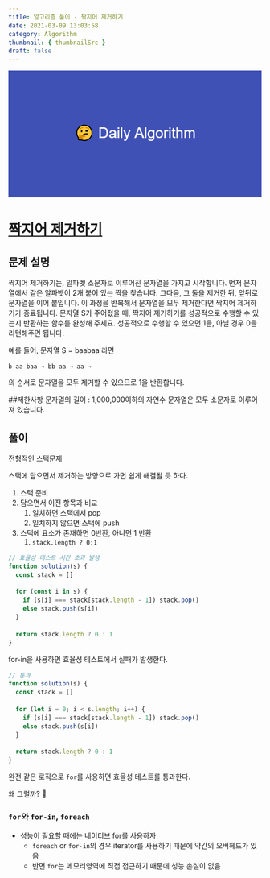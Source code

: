 ```yaml
---
title: 알고리즘 풀이 - 짝지어 제거하기
date: 2021-03-09 13:03:58
category: Algorithm
thumbnail: { thumbnailSrc }
draft: false
---
```


![picture 22](images/2021-03-09/ba0118f82c0feeca7e76871c011166f54043143d3dd0994493963b5334b3472f.png)

# [짝지어 제거하기](https://programmers.co.kr/learn/courses/30/lessons/12973)

## 문제 설명

짝지어 제거하기는, 알파벳 소문자로 이루어진 문자열을 가지고 시작합니다. 먼저 문자열에서 같은 알파벳이 2개 붙어 있는 짝을 찾습니다. 그다음, 그 둘을 제거한 뒤, 앞뒤로 문자열을 이어 붙입니다. 이 과정을 반복해서 문자열을 모두 제거한다면 짝지어 제거하기가 종료됩니다. 문자열 S가 주어졌을 때, 짝지어 제거하기를 성공적으로 수행할 수 있는지 반환하는 함수를 완성해 주세요. 성공적으로 수행할 수 있으면 1을, 아닐 경우 0을 리턴해주면 됩니다.

예를 들어, 문자열 S = baabaa 라면

```
b aa baa → bb aa → aa →
```

의 순서로 문자열을 모두 제거할 수 있으므로 1을 반환합니다.

##제한사항
문자열의 길이 : 1,000,000이하의 자연수
문자열은 모두 소문자로 이루어져 있습니다.

## 풀이

전형적인 스택문제

스택에 담으면서 제거하는 방향으로 가면 쉽게 해결될 듯 하다.

1. 스택 준비
2. 담으면서 이전 항목과 비교
   1. 일치하면 스택에서 pop
   2. 일치하지 않으면 스택에 push
3. 스택에 요소가 존재하면 0반환, 아니면 1 반환
   1. `stack.length ? 0:1`

```javascript
// 효율성 테스트 시간 초과 발생
function solution(s) {
  const stack = []

  for (const i in s) {
    if (s[i] === stack[stack.length - 1]) stack.pop()
    else stack.push(s[i])
  }

  return stack.length ? 0 : 1
}
```

for-in을 사용하면 효율성 테스트에서 실패가 발생한다.

```javascript
// 통과
function solution(s) {
  const stack = []

  for (let i = 0; i < s.length; i++) {
    if (s[i] === stack[stack.length - 1]) stack.pop()
    else stack.push(s[i])
  }

  return stack.length ? 0 : 1
}
```

완전 같은 로직으로 `for`를 사용하면 효율성 테스트를 통과한다.

왜 그럴까? 🤔

### `for`와 `for-in`, `foreach`

- 성능이 필요할 때에는 네이티브 for를 사용하자
  - `foreach` or `for-in`의 경우 iterator를 사용하기 때문에 약간의 오버헤드가 있음
  - 반면 `for`는 메모리영역에 직접 접근하기 때문에 성능 손실이 없음
